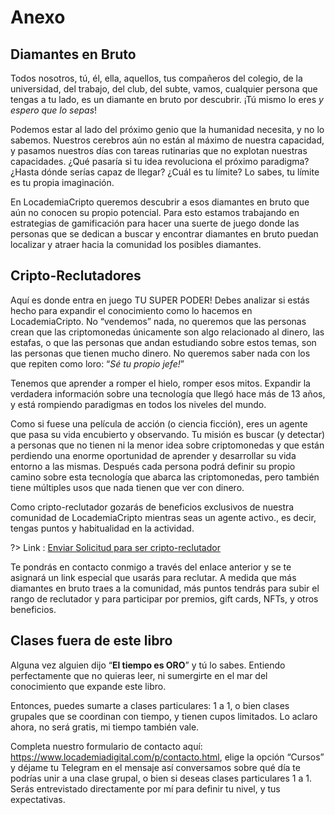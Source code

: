 # Anexo

## Diamantes en Bruto
Todos nosotros, tú, él, ella, aquellos, tus compañeros del colegio, de la universidad, del trabajo, del club, del subte, vamos, cualquier persona que tengas a tu lado, es un diamante en bruto por descubrir. ¡Tú mismo lo eres _y espero que lo sepas_! 

Podemos estar al lado del próximo genio que la humanidad necesita, y no lo sabemos. Nuestros cerebros aún no están al máximo de nuestra capacidad, y pasamos nuestros días con tareas rutinarias que no explotan nuestras capacidades. ¿Qué pasaría si tu idea revoluciona el próximo paradigma? ¿Hasta dónde serías capaz de llegar? ¿Cuál es tu límite? Lo sabes, tu límite es tu propia imaginación.

En LocademiaCripto queremos descubrir a esos diamantes en bruto que aún no conocen su propio potencial. Para esto estamos trabajando en estrategias de gamificación para hacer una suerte de juego donde las  personas que se dedican a buscar y encontrar diamantes en bruto puedan localizar y atraer hacia la comunidad los posibles diamantes.

## Cripto-Reclutadores
Aquí es donde entra en juego TU SUPER PODER! Debes analizar si estás hecho para expandir el conocimiento como lo hacemos en LocademiaCripto. No “vendemos” nada, no queremos que las personas crean que las criptomonedas únicamente son algo relacionado al dinero, las estafas, o que las personas que andan estudiando sobre estos temas, son las personas que tienen mucho dinero. No queremos saber nada con los que repiten como loro: “_Sé tu propio jefe!_”

Tenemos que aprender a romper el hielo, romper esos mitos. Expandir la verdadera información sobre una tecnología que llegó hace más de 13 años, y está rompiendo paradigmas en todos los niveles del mundo.

Como si fuese una película de acción (o ciencia ficción), eres un agente que pasa su vida encubierto y observando. Tu misión es buscar (y detectar) a personas que no tienen ni la menor idea sobre criptomonedas y que están perdiendo una enorme oportunidad de aprender y desarrollar su vida entorno a las mismas. Después cada persona podrá definir su propio camino sobre esta tecnología que abarca las criptomonedas, pero también tiene múltiples usos que nada tienen que ver con dinero.

Como cripto-reclutador gozarás de beneficios exclusivos de nuestra comunidad de LocademiaCripto mientras seas un agente activo., es decir, tengas puntos y habitualidad en la actividad.

?> Link :  [Enviar Solicitud para ser cripto-reclutador](https://forms.gle/QWFNNDRcaU2LFmhs5)

Te pondrás en contacto conmigo a través del enlace anterior y se te asignará un link especial que usarás para reclutar. A medida que más diamantes en bruto traes a la comunidad, más puntos tendrás para subir el rango de reclutador y para participar por premios, gift cards, NFTs, y otros beneficios.

## Clases fuera de este libro
Alguna vez alguien dijo “**El tiempo es ORO**” y tú lo sabes. Entiendo perfectamente que no quieras leer, ni sumergirte en el mar del conocimiento que expande este libro.

Entonces, puedes sumarte a clases particulares: 1 a 1, o bien clases grupales que se coordinan con tiempo, y tienen cupos limitados. Lo aclaro ahora, no será gratis, mi tiempo también vale.

Completa nuestro formulario de contacto aquí: https://www.locademiadigital.com/p/contacto.html, elige la opción “Cursos” y déjame tu Telegram en el mensaje así conversamos sobre qué día te podrías unir a una clase grupal, o bien si deseas clases particulares 1 a 1. Serás entrevistado directamente por mí para definir tu nivel, y tus expectativas.